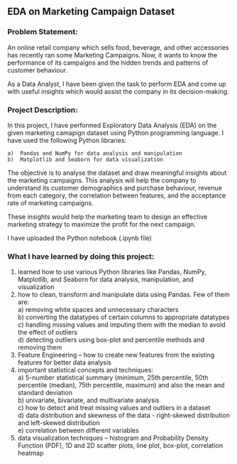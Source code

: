 ## EDA on Marketing Campaign Dataset   


### Problem Statement:

An online retail company which sells food, beverage, and other accessories has recently ran some Marketing Campaigns. Now, it wants to know the performance of its campaigns and the hidden trends and patterns of customer behaviour.    

As a Data Analyst, I have been given the task to perform EDA and come up with useful insights which would assist the company in its decision-making.   


### Project Description:  

In this project, I have performed Exploratory Data Analysis (EDA) on the given marketing camapign dataset using Python programming language. I have used the following Python libraries:     

    a)	Pandas and NumPy for data analysis and manipulation  
    b)	Matplotlib and Seaborn for data visualization  

The objective is to analyse the dataset and draw meaningful insights about the marketing campaigns. This analysis will help the company to understand its customer demographics and purchase behaviour, revenue from each category, the correlation between features, and the acceptance rate of marketing campaigns.   

These insights would help the marketing team to design an effective marketing strategy to maximize the profit for the next campaign.    
  

I have uploaded the Python notebook (.ipynb file)   


### What I have learned by doing this project:   

1)	learned how to use various Python libraries like Pandas, NumPy, Matplotlib, and Seaborn for data analysis, manipulation, and visualization  
2)	how to clean, transform and manipulate data using Pandas. Few of them are:      
    a)	removing white spaces and unnecessary characters    
    b)	converting the datatypes of certain columns to appropriate datatypes    
    c)	handling missing values and imputing them with the median to avoid the effect of outliers    
    d)	detecting outliers using box-plot and percentile methods and removing them   
3)	Feature Engineering – how to create new features from the existing features for better data analysis  
4)	important statistical concepts and techniques:  
    a)	5-number statistical summary (minimum, 25th percentile, 50th percentile (median), 75th percentile, maximum) and also the mean and standard deviation  
    b)	univariate, bivariate, and multivariate analysis  
    c)	how to detect and treat missing values and outliers in a dataset  
    d)	data distribution and skewness of the data  - right-skewed distribution and left-skewed distribution  
    e)	correlation between different variables    
5)	data visualization techniques – histogram and Probability Density Function (PDF), 1D and 2D scatter plots, line plot, box-plot, correlation heatmap
